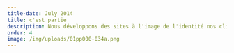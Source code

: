```yaml
---
title-date: July 2014
title: c'est partie
description: Nous développons des sites à l'image de l'identité nos clients.
order: 4
image: /img/uploads/01pp000-034a.png
---
```


